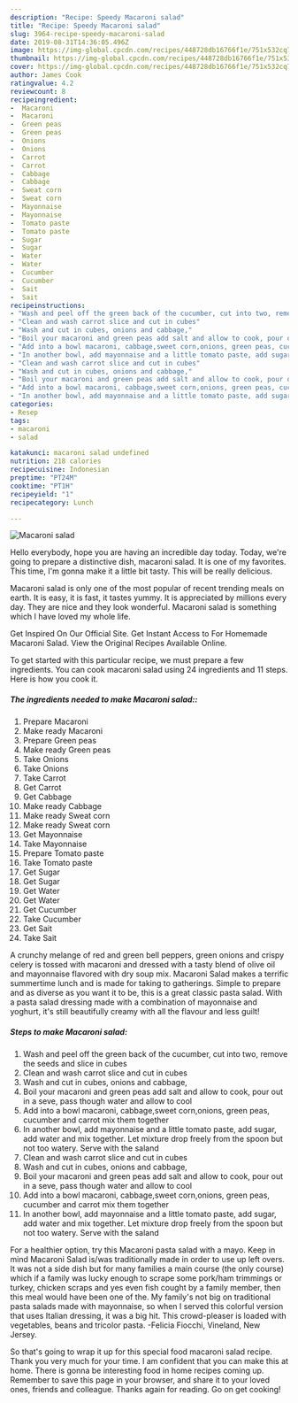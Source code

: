```yaml
---
description: "Recipe: Speedy Macaroni salad"
title: "Recipe: Speedy Macaroni salad"
slug: 3964-recipe-speedy-macaroni-salad
date: 2019-08-31T14:36:05.496Z
image: https://img-global.cpcdn.com/recipes/448728db16766f1e/751x532cq70/macaroni-salad-recipe-main-photo.jpg
thumbnail: https://img-global.cpcdn.com/recipes/448728db16766f1e/751x532cq70/macaroni-salad-recipe-main-photo.jpg
cover: https://img-global.cpcdn.com/recipes/448728db16766f1e/751x532cq70/macaroni-salad-recipe-main-photo.jpg
author: James Cook
ratingvalue: 4.2
reviewcount: 8
recipeingredient:
-  Macaroni
-  Macaroni
-  Green peas
-  Green peas
-  Onions
-  Onions
-  Carrot
-  Carrot
-  Cabbage
-  Cabbage
-  Sweat corn
-  Sweat corn
-  Mayonnaise
-  Mayonnaise
-  Tomato paste
-  Tomato paste
-  Sugar
-  Sugar
-  Water
-  Water
-  Cucumber
-  Cucumber
-  Sait
-  Sait
recipeinstructions:
- "Wash and peel off the green back of the cucumber, cut into two, remove the seeds and slice in cubes"
- "Clean and wash carrot slice and cut in cubes"
- "Wash and cut in cubes, onions and cabbage,"
- "Boil your macaroni and green peas add salt and allow to cook, pour out in a seve, pass though water and allow to cool"
- "Add into a bowl macaroni, cabbage,sweet corn,onions, green peas, cucumber and carrot mix them together"
- "In another bowl, add mayonnaise and a little tomato paste, add sugar, add water and mix together. Let mixture drop freely from the spoon but not too watery. Serve with the saland"
- "Clean and wash carrot slice and cut in cubes"
- "Wash and cut in cubes, onions and cabbage,"
- "Boil your macaroni and green peas add salt and allow to cook, pour out in a seve, pass though water and allow to cool"
- "Add into a bowl macaroni, cabbage,sweet corn,onions, green peas, cucumber and carrot mix them together"
- "In another bowl, add mayonnaise and a little tomato paste, add sugar, add water and mix together. Let mixture drop freely from the spoon but not too watery. Serve with the saland"
categories:
- Resep
tags:
- macaroni
- salad

katakunci: macaroni salad undefined
nutrition: 218 calories
recipecuisine: Indonesian
preptime: "PT24M"
cooktime: "PT1H"
recipeyield: "1"
recipecategory: Lunch

---
```



![Macaroni salad](https://img-global.cpcdn.com/recipes/448728db16766f1e/751x532cq70/macaroni-salad-recipe-main-photo.jpg)

Hello everybody, hope you are having an incredible day today. Today, we're going to prepare a distinctive dish, macaroni salad. It is one of my favorites. This time, I'm gonna make it a little bit tasty. This will be really delicious.

Macaroni salad is only one of the most popular of recent trending meals on earth. It is easy, it is fast, it tastes yummy. It is appreciated by millions every day. They are nice and they look wonderful. Macaroni salad is something which I have loved my whole life.

Get Inspired On Our Official Site. Get Instant Access to For Homemade Macaroni Salad. View the Original Recipes Available Online.


To get started with this particular recipe, we must prepare a few ingredients. You can cook macaroni salad using 24 ingredients and 11 steps. Here is how you cook it.

##### The ingredients needed to make Macaroni salad::

1. Prepare  Macaroni
1. Make ready  Macaroni
1. Prepare  Green peas
1. Make ready  Green peas
1. Take  Onions
1. Take  Onions
1. Take  Carrot
1. Get  Carrot
1. Get  Cabbage
1. Make ready  Cabbage
1. Make ready  Sweat corn
1. Make ready  Sweat corn
1. Get  Mayonnaise
1. Take  Mayonnaise
1. Prepare  Tomato paste
1. Take  Tomato paste
1. Get  Sugar
1. Get  Sugar
1. Get  Water
1. Get  Water
1. Get  Cucumber
1. Take  Cucumber
1. Get  Sait
1. Take  Sait


A crunchy melange of red and green bell peppers, green onions and crispy celery is tossed with macaroni and dressed with a tasty blend of olive oil and mayonnaise flavored with dry soup mix. Macaroni Salad makes a terrific summertime lunch and is made for taking to gatherings. Simple to prepare and as diverse as you want it to be, this is a great classic pasta salad. With a pasta salad dressing made with a combination of mayonnaise and yoghurt, it&#39;s still beautifully creamy with all the flavour and less guilt! 

##### Steps to make Macaroni salad:

1. Wash and peel off the green back of the cucumber, cut into two, remove the seeds and slice in cubes
1. Clean and wash carrot slice and cut in cubes
1. Wash and cut in cubes, onions and cabbage,
1. Boil your macaroni and green peas add salt and allow to cook, pour out in a seve, pass though water and allow to cool
1. Add into a bowl macaroni, cabbage,sweet corn,onions, green peas, cucumber and carrot mix them together
1. In another bowl, add mayonnaise and a little tomato paste, add sugar, add water and mix together. Let mixture drop freely from the spoon but not too watery. Serve with the saland
1. Clean and wash carrot slice and cut in cubes
1. Wash and cut in cubes, onions and cabbage,
1. Boil your macaroni and green peas add salt and allow to cook, pour out in a seve, pass though water and allow to cool
1. Add into a bowl macaroni, cabbage,sweet corn,onions, green peas, cucumber and carrot mix them together
1. In another bowl, add mayonnaise and a little tomato paste, add sugar, add water and mix together. Let mixture drop freely from the spoon but not too watery. Serve with the saland


For a healthier option, try this Macaroni pasta salad with a mayo. Keep in mind Macaroni Salad is/was traditionally made in order to use up left overs. It was not a side dish but for many families a main course (the only course) which if a family was lucky enough to scrape some pork/ham trimmings or turkey, chicken scraps and yes even fish cought by a family member, then this meal would have been one of the. My family&#39;s not big on traditional pasta salads made with mayonnaise, so when I served this colorful version that uses Italian dressing, it was a big hit. This crowd-pleaser is loaded with vegetables, beans and tricolor pasta. -Felicia Fiocchi, Vineland, New Jersey. 

So that's going to wrap it up for this special food macaroni salad recipe. Thank you very much for your time. I am confident that you can make this at home. There is gonna be interesting food in home recipes coming up. Remember to save this page in your browser, and share it to your loved ones, friends and colleague. Thanks again for reading. Go on get cooking!
